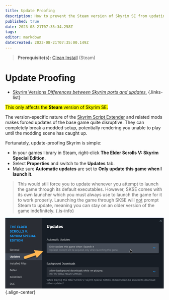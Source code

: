 ```yaml
---
title: Update Proofing
description: How to prevent the Steam version of Skyrim SE from updating automatically.
published: true
date: 2023-08-21T07:35:34.258Z
tags: 
editor: markdown
dateCreated: 2023-08-21T07:35:00.149Z
---
```


> **Prerequisite(s):** [Clean Install](/guides-tutorials/clean-install) (Steam)

# Update Proofing

- [Skyrim Versions *Differences between Skyrim ports and updates.*](/knowledge-base/skyrim-versions)
{.links-list}

<mark>This only affects the **Steam** version of Skyrim SE.</mark>

The version-specific nature of the [Skyrim Script Extender](/mods/skse) and related mods makes forced updates of the base game quite disruptive. They can completely break a modded setup, potentially rendering you unable to play until the modding scene has caught up.

Fortunately, update-proofing Skyrim is simple:

- In your games library in Steam, right-click **The Elder Scrolls V: Skyrim Special Edition**.
- Select **Properties** and switch to the **Updates** tab.
- Make sure **Automatic updates** are set to **Only update this game when I launch it**.

> This would still force you to update whenever you attempt to launch the game through its default executables. However, SKSE comes with its own launcher which you must always use to launch the game for it to work properly. Launching the game through SKSE will <u>not</u> prompt Steam to update, meaning you can stay on an older version of the game indefinitely.
{.is-info}

![update-proofing.png](/knowledge-base/update-proofing.png){.align-center}
